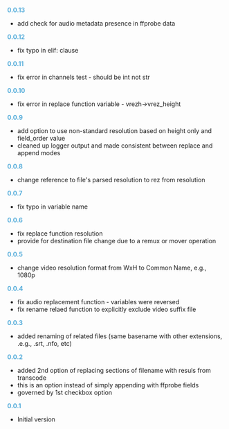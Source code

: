 
**<span style="color:#56adda">0.0.13</span>**
- add check for audio metadata presence in ffprobe data

**<span style="color:#56adda">0.0.12</span>**
- fix typo in elif: clause

**<span style="color:#56adda">0.0.11</span>**
- fix error in channels test - should be int not str

**<span style="color:#56adda">0.0.10</span>**
- fix error in replace function variable - vrezh->vrez_height

**<span style="color:#56adda">0.0.9</span>**
- add option to use non-standard resolution based on height only and field_order value
- cleaned up logger output and made consistent between replace and append modes

**<span style="color:#56adda">0.0.8</span>**
- change reference to file's parsed resolution to rez from resolution

**<span style="color:#56adda">0.0.7</span>**
- fix typo in variable name

**<span style="color:#56adda">0.0.6</span>**
- fix replace function resolution
- provide for destination file change due to a remux or mover operation

**<span style="color:#56adda">0.0.5</span>**
- change video resolution format from WxH to Common Name, e.g., 1080p

**<span style="color:#56adda">0.0.4</span>**
- fix audio replacement function - variables were reversed
- fix rename relaed function to explicitly exclude video suffix file

**<span style="color:#56adda">0.0.3</span>**
- added renaming of related files (same basename with other extensions, .e.g., .srt, .nfo, etc)

**<span style="color:#56adda">0.0.2</span>**
- added 2nd option of replacing sections of filename with resuls from transcode
- this is an option instead of simply appending with ffprobe fields
- governed by 1st checkbox option

**<span style="color:#56adda">0.0.1</span>**
- Initial version

